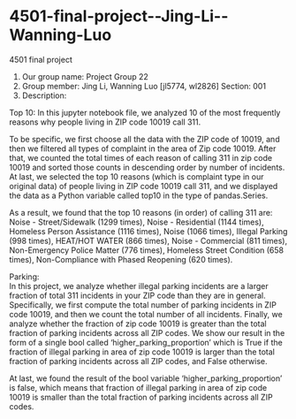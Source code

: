 # 4501-final-project--Jing-Li--Wanning-Luo
4501 final project
1. Our group name: Project Group 22
2. Group member: Jing Li, Wanning Luo [jl5774, wl2826]
  Section: 001
3. Description:

Top 10:
In this jupyter notebook file, we analyzed 10 of the most frequently reasons why people living in ZIP code 10019 call 311. 

To be specific, we first choose all the data with the ZIP code of 10019, and then we filtered all types of complaint in the area of Zip code 10019. After that, we counted the total times of each reason of calling 311 in zip code 10019 and sorted those counts in descending order by number of incidents. At last, we selected the top 10 reasons (which is complaint type in our original data) of people living in ZIP code 10019 call 311, and we displayed the data as a Python variable called top10 in the type of pandas.Series.

As a result, we found that the top 10 reasons (in order) of calling 311 are: Noise - Street/Sidewalk (1299 times), Noise - Residential (1144 times), Homeless Person Assistance (1116 times), Noise (1066 times), Illegal Parking (998 times), HEAT/HOT WATER (866 times), Noise - Commercial (811 times), Non-Emergency Police Matter (776 times), Homeless Street Condition (658 times), Non-Compliance with Phased Reopening (620 times).

Parking:  
In this project, we analyze whether illegal parking incidents are a larger fraction of total 311 incidents in your ZIP code than they are in general. Specifically, we first compute the total number of parking incidents in ZIP code 10019, and then we count the total number of all incidents. Finally, we analyze whether the fraction of zip code 10019 is greater than the total fraction of parking incidents across all ZIP codes. We show our result in the form of a single bool called ‘higher_parking_proportion’ which is True if the fraction of illegal parking in area of zip code 10019 is larger than the total fraction of parking incidents across all ZIP codes, and False otherwise.

At last, we found the result of the bool variable ‘higher_parking_proportion’ is false, which means that fraction of illegal parking in area of zip code 10019 is smaller than the total fraction of parking incidents across all ZIP codes.
